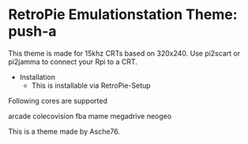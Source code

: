 # RetroPie Emulationstation Theme: push-a

This theme is made for 15khz CRTs based on 320x240. Use pi2scart or pi2jamma to connect your Rpi to a CRT.

* Installation
  * This is installable via RetroPie-Setup

Following cores are supported

arcade
colecovision
fba
mame
megadrive
neogeo

This is a theme made by Asche76. 
